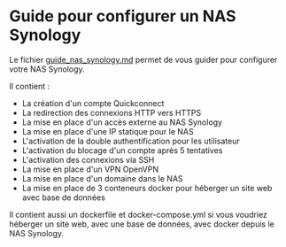 # Guide pour configurer un NAS Synology

Le fichier [guide_nas_synology.md](https://github.com/strikerpt/syno_fsd/blob/master/guide_nas_synology.md#mettre-en-place-en-acc%C3%A8s-externe-au-nas-synology) permet de vous guider pour configurer votre NAS Synology.

Il contient :

* La création d'un compte Quickconnect
* La redirection des connexions HTTP vers HTTPS
* La mise en place d'un accès externe au NAS Synology
* La mise en place d'une IP statique pour le NAS
* L'activation de la double authentification pour les utilisateur
* L'activation du blocage d'un compte après 5 tentatives
* L'activation des connexions via SSH
* La mise en place d'un VPN OpenVPN
* La mise en place d'un domaine dans le NAS
* La mise en place de 3 conteneurs docker pour héberger un site web avec base de données

Il contient aussi un dockerfile et docker-compose.yml si vous voudriez héberger un site web, avec une base de données, avec docker depuis le NAS Synology.
